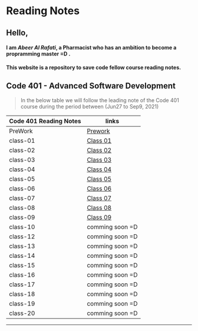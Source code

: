 # Reading Notes

## Hello, 

#### I am *Abeer Al Rafati*, a Pharmacist who has an ambition to become a propramming master =D .


#### This website is a repository to save code fellow course reading notes.  

## Code 401 - Advanced Software Development   

> In the below table we will follow the leading note of the Code 401 course during the period between (Jun27 to Sep9, 2021)   



| Code 401 Reading Notes                 |      links                                                               |
| ----------  | --------------------|
| PreWork     |  [Prework](https://abeeral-rafati.github.io/Read_Note/401/PreWork)|
|   class-01  |[Class 01](https://abeeral-rafati.github.io/Read_Note/401/Class01)     |
|   class-02  | [Class 02](https://abeeral-rafati.github.io/Read_Note/401/Class02)     |
|   class-03  |[Class 03](https://abeeral-rafati.github.io/Read_Note/401/Class03)       |
|   class-04  |[Class 04](https://abeeral-rafati.github.io/Read_Note/401/Class04)        |
|   class-05  |[Class 05](https://abeeral-rafati.github.io/Read_Note/401/Class05)     |
|   class-06  |[Class 06](https://abeeral-rafati.github.io/Read_Note/401/Class06)     |
|   class-07  |[Class 07](https://abeeral-rafati.github.io/Read_Note/401/Class07)      |
|   class-08  |[Class 08](https://abeeral-rafati.github.io/Read_Note/401/Class08)      |
|   class-09  |[Class 09](https://abeeral-rafati.github.io/Read_Note/401/Class09)      |
|   class-10  |comming soon =D      |
|   class-12  |comming soon =D      |
|   class-13  |comming soon =D      |
|   class-14  |comming soon =D      |
|   class-15  |comming soon =D      |
|   class-16  |comming soon =D      |
|   class-17  |comming soon =D      |
|   class-18  |comming soon =D      |
|   class-19  |comming soon =D      |
|   class-20  |comming soon =D      |

---------------------------------------------
